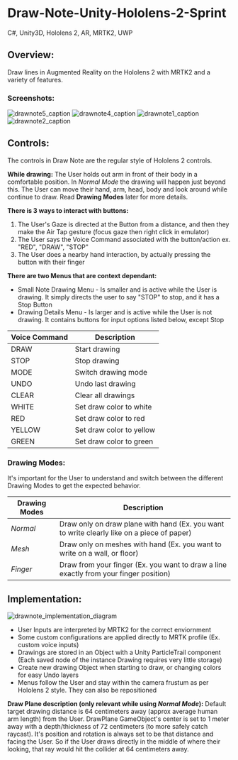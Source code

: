# Draw-Note-Unity-Hololens-2-Sprint
C#, Unity3D, Hololens 2, AR, MRTK2, UWP

## Overview:
Draw lines in Augmented Reality on the Hololens 2 with MRTK2 and a variety of features.

### Screenshots:
![drawnote5_caption](https://user-images.githubusercontent.com/5803874/155637629-c08800d3-f7db-428d-a46d-39c2a2e713db.jpg)
![drawnote4_caption](https://user-images.githubusercontent.com/5803874/155637627-836450b2-05db-421b-8312-846fac8029b2.jpg)
![drawnote1_caption](https://user-images.githubusercontent.com/5803874/155637618-66b3bad0-d822-455b-a620-a2abca995623.jpg)
![drawnote2_caption](https://user-images.githubusercontent.com/5803874/155637623-df23a4a5-f941-4b2f-9f1d-e234c88e9626.jpg)

## Controls:

The controls in Draw Note are the regular style of Hololens 2 controls. 

**While drawing:**
The User holds out arm in front of their body in a comfortable position. In *Normal Mode* the drawing will happen just beyond this.
The User can move their hand, arm, head, body and look around while continue to draw. Read **Drawing Modes** later for more details.

**There is 3 ways to interact with buttons:**
1. The User's Gaze is directed at the Button from a distance, and then they make the Air Tap gesture (focus gaze then right click in emulator)
2. The User says the Voice Command associated with the button/action ex. "RED", "DRAW", "STOP"
3. The User does a nearby hand interaction, by actually pressing the button with their finger

**There are two Menus that are context dependant:**
- Small Note Drawing Menu - Is smaller and is active while the User is drawing. It simply directs the user to say "STOP" to stop, and it has a Stop Button
- Drawing Details Menu - Is larger and is active while the User is not drawing. It contains buttons for input options listed below, except Stop

| Voice Command | Description |
| --- | --- |
| DRAW | Start drawing |
| STOP | Stop drawing |
| MODE | Switch drawing mode |
| UNDO | Undo last drawing |
| CLEAR | Clear all drawings |
| WHITE | Set draw color to white |
| RED | Set draw color to red |
| YELLOW | Set draw color to yellow |
| GREEN | Set draw color to green |

### Drawing Modes:

It's important for the User to understand and switch between the different Drawing Modes to get the expected behavior.

| Drawing Modes | Description |
| --- | --- |
| *Normal* | Draw only on draw plane with hand (Ex. you want to write clearly like on a piece of paper) |
| *Mesh* | Draw only on meshes with hand (Ex. you want to write on a wall, or floor) |
| *Finger* | Draw from your finger (Ex. you want to draw a line exactly from your finger position) |

## Implementation:

![drawnote_implementation_diagram](https://user-images.githubusercontent.com/5803874/155637616-33301d4b-4607-403f-b2fe-3b81429eaaf9.jpg)

- User Inputs are interpreted by MRTK2 for the correct enviornment
- Some custom configurations are applied directly to MRTK profile (Ex. custom voice inputs)
- Drawings are stored in an Object with a Unity ParticleTrail component (Each saved node of the instance Drawing requires very little storage)
- Create new drawing Object when starting to draw, or changing colors for easy Undo layers
- Menus follow the User and stay within the camera frustum as per Hololens 2 style. They can also be repositioned

**Draw Plane description (only relevant while using *Normal Mode*):**
Default target drawing distance is 64 centimeters away (approx average human arm length) from the User. DrawPlane GameObject's center is set to 1 meter away with a depth/thickness of 72 centimeters (to more safely catch raycast). It's position and rotation is always set to be that distance and facing the User. So if the User draws directly in the middle of where their looking, that ray would hit the collider at 64 centimeters away.

